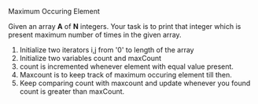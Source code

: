 Maximum Occuring Element

Given an array **A** of **N** integers. Your task is to print that integer which is present maximum number of times in the given array.

1. Initialize two iterators i,j from '0' to length of the array
2. Initialize two variables count and maxCount 
3. count is incremented whenever element with equal value present.
4. Maxcount is to keep track of maximum occuring element till then.
5. Keep comparing count with maxcount and update whenever you found count is greater than maxCount.

